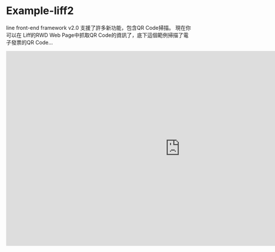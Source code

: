 # Example-liff2

line front-end framework v2.0 支援了許多新功能，包含QR Code掃描。
現在你可以在 Liff的RWD Web Page中抓取QR Code的資訊了，底下這個範例掃描了電子發票的QR Code...

<iframe width="946" height="532" src="https://www.youtube.com/embed/vaTmnvI-VOM" frameborder="0" allow="accelerometer; autoplay; encrypted-media; gyroscope; picture-in-picture" allowfullscreen></iframe>
